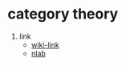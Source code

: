 # category theory

1. link
   * [wiki-link](https://en.wikipedia.org/wiki/Category_theory)
   * [nlab](https://ncatlab.org/nlab/show/HomePage)
